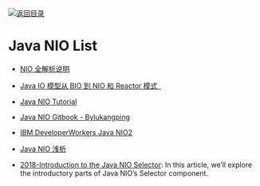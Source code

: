 [![返回目录](https://user-images.githubusercontent.com/5803001/38079637-ff0abcf0-3371-11e8-9b76-ad651620afc7.jpg)](https://github.com/wx-chevalier/Awesome-Lists)

# Java NIO List

- [NIO 全解析说明](http://zoeminghong.github.io/2016/06/12/nio20160612/)

* [Java IO 模型从 BIO 到 NIO 和 Reactor 模式  ](http://www.jasongj.com/java/nio_reactor/)

* [Java NIO Tutorial](http://tutorials.jenkov.com/java-nio/index.html)

* [Java NIO Gitbook - Bylukangping ](https://www.gitbook.com/book/lukangping/java-nio)

* [IBM DeveloperWorkers Java NIO2](https://www.ibm.com/developerworks/cn/java/j-nio2-1/)

* [Java NIO 浅析](https://zhuanlan.zhihu.com/p/23488863)

* [2018-Introduction to the Java NIO Selector](http://www.baeldung.com/java-nio-selector): In this article, we’ll explore the introductory parts of Java NIO’s Selector component.
